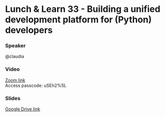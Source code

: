 # Lunch & Learn 33 - Building a unified development platform for (Python) developers

### Speaker
@claudia

### Video
[Zoom link](https://teampicnic.zoom.us/rec/share/KxKcyM0Gypt87lXBhMZ6ER4ufeqNAeejyMEE1IPzUZRYZrXSOBf8EpYSrAm8FcpD.Bv_7CNblb8FK9q-Z)  
Access passcode: uSEh2%5L

### Slides
[Google Drive link](https://docs.google.com/presentation/d/1QT1wDspUMtyg82l8YdhlNfhK5FgVnUDLUITGZFsQpTk/edit?usp=sharing)